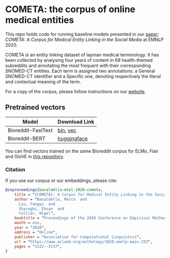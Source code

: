 # COMETA: the corpus of online medical entities

This repo holds code for running baseline models presented in our [paper](https://www.aclweb.org/anthology/2020.emnlp-main.253/): *COMETA: A Corpus for Medical Entity Linking in the Social Media* at EMNLP 2020.

COMETA is an entity linking dataset of layman medical terminology. It has been collected by analysing four years of content in 68 health-themed subreddits and annotating the most frequent with their corresponding SNOMED-CT entities. Each term is assigned two annotations: a General SNOMED-CT identifier and a Specific one, denoting respectively the literal and contextual meaning of the term. 

For a copy of the corpus, please follow instructions on our [website](https://siphs.org/corpus).

## Pretrained vectors

| Model      | Download Link                                                                                                                                                                                 |
|-----------|----------------|
| Bioreddit-FastText  | [bin](https://drive.google.com/file/d/14xWIMx90VAxpjhPtCF_ECQemAMuSmvfU/view?usp=sharing), [vec](https://drive.google.com/file/d/1CTZEO9pvR3C8DbxJ7bt-y4t3TWGirQ_0/view?usp=sharing)                                                                                                                                                                                               |
| Bioreddit-BERT      | [huggingface](https://huggingface.co/cambridgeltl/BioRedditBERT-uncased)                                                                                                                                                                                                |

You can find vectors trained on the same Bioreddit corpus for ELMo, Flair and GloVE in [this repository](https://github.com/basaldella/bioreddit).

### Citation

If you use our corpus or our embeddings, please cite:

```bibtex
@inproceedings{basaldella-etal-2020-cometa,
    title = "{COMETA}: A Corpus for Medical Entity Linking in the Social Media",
    author = "Basaldella, Marco  and
      Liu, Fangyu  and
      Shareghi, Ehsan  and
      Collier, Nigel",
    booktitle = "Proceedings of the 2020 Conference on Empirical Methods in Natural Language Processing (EMNLP)",
    month = nov,
    year = "2020",
    address = "Online",
    publisher = "Association for Computational Linguistics",
    url = "https://www.aclweb.org/anthology/2020.emnlp-main.253",
    pages = "3122--3137",
}
```
